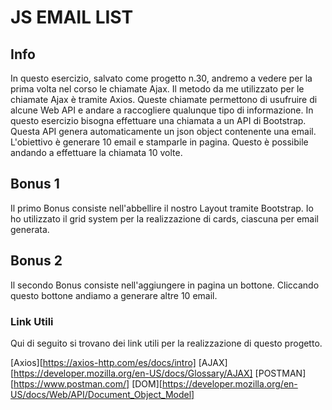 
# JS EMAIL LIST

## Info

In questo esercizio, salvato come progetto n.30, andremo a vedere per la prima volta nel corso le chiamate Ajax. 
Il metodo da me utilizzato per le chiamate Ajax è tramite Axios.
Queste chiamate permettono di usufruire di alcune Web API e andare a raccogliere qualunque tipo di informazione.
In questo esercizio bisogna effettuare una chiamata a un API di Bootstrap.
Questa API genera automaticamente un json object contenente una email.
L'obiettivo è generare 10 email e stamparle in pagina. Questo è possibile andando a effettuare la chiamata 10 volte.

## Bonus 1

Il primo Bonus consiste nell'abbellire il nostro Layout tramite Bootstrap. Io ho utilizzato il grid system per la realizzazione di cards, ciascuna per email generata.

## Bonus 2

Il secondo Bonus consiste nell'aggiungere in pagina un bottone. Cliccando questo bottone andiamo a generare altre 10 email.


### Link Utili

Qui di seguito si trovano dei link utili per la realizzazione di questo progetto.


[Axios][https://axios-http.com/es/docs/intro]
[AJAX][https://developer.mozilla.org/en-US/docs/Glossary/AJAX]
[POSTMAN][https://www.postman.com/]
[DOM][https://developer.mozilla.org/en-US/docs/Web/API/Document_Object_Model]


